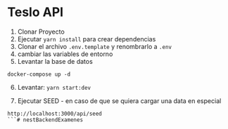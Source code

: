 

# Teslo API
1. Clonar Proyecto
2. Ejecutar ```yarn install``` para crear dependencias
3. Clonar el archivo ```.env.template``` y renombrarlo a ```.env```
4. cambiar las variables de entorno
5. Levantar la base de datos
```
docker-compose up -d
```
6. Levantar: ```yarn start:dev```

7. Ejecutar SEED - en caso de que se quiera cargar una data en especial 
```
http://localhost:3000/api/seed
```# nestBackendExamenes
